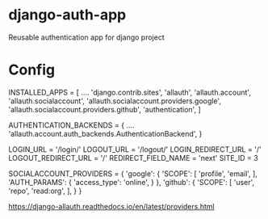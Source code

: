 # django-auth-app
Reusable authentication app for django project

# Config
INSTALLED_APPS = [
    ....
    'django.contrib.sites',
    'allauth',
    'allauth.account',
    'allauth.socialaccount',
    'allauth.socialaccount.providers.google',
    'allauth.socialaccount.providers.github',
    'authentication',
]

AUTHENTICATION_BACKENDS = {
    ....
    'allauth.account.auth_backends.AuthenticationBackend',
    }

LOGIN_URL = '/login/'
LOGOUT_URL = '/logout/'
LOGIN_REDIRECT_URL = '/'
LOGOUT_REDIRECT_URL = '/'
REDIRECT_FIELD_NAME = 'next'
SITE_ID = 3

SOCIALACCOUNT_PROVIDERS = {
    'google': {
        'SCOPE': [
            'profile',
            'email',
        ],
        'AUTH_PARAMS': {
            'access_type': 'online',
        }
    },
    'github': {
        'SCOPE': [
            'user',
            'repo',
            'read:org',
        ],
    }
}

https://django-allauth.readthedocs.io/en/latest/providers.html
